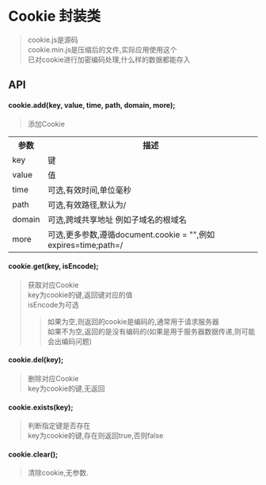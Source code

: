 # Cookie 封装类
>cookie.js是源码<br>
>cookie.min.js是压缩后的文件,实际应用使用这个<br>
>已对cookie进行加密编码处理,什么样的数据都能存入

## API
#### cookie.add(key, value, time, path, domain, more);
>添加Cookie<br>
<table>
	<tr>
		<th>参数</th>
		<th>描述</th>
	</tr>
	<tr>
		<td>key</td>
		<td>键</td>
	</tr>
	<tr>
		<td>value</td>
		<td>值</td>
	</tr>
	<tr>
		<td>time</td>
		<td>可选,有效时间,单位毫秒</td>
	</tr>
	<tr>
		<td>path</td>
		<td>可选,有效路径,默认为/</td>
	</tr>
	<tr>
		<td>domain</td>
		<td>可选,跨域共享地址 例如子域名的根域名</td>
	</tr>
	<tr>
		<td>more</td>
		<td>可选,更多参数,遵循document.cookie = "",例如 expires=time;path=/</td>
	</tr>
</table>

#### cookie.get(key, isEncode);
>获取对应Cookie<br>
>key为cookie的键,返回键对应的值<br>
>isEncode为可选<br>
>>如果为空,则返回的cookie是编码的,通常用于请求服务器<br>
>>如果不为空,返回的是没有编码的(如果是用于服务器数据传递,则可能会出编码问题)<br>
#### cookie.del(key);
>删除对应Cookie<br>
>key为cookie的键,无返回
#### cookie.exists(key);
>判断指定键是否存在<br>
>key为cookie的键,存在则返回true,否则false
#### cookie.clear();
>清除cookie,无参数.
